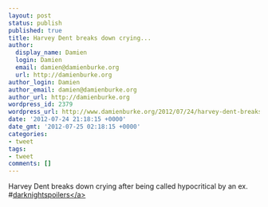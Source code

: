 ```yaml
---
layout: post
status: publish
published: true
title: Harvey Dent breaks down crying...
author:
  display_name: Damien
  login: Damien
  email: damien@damienburke.org
  url: http://damienburke.org
author_login: Damien
author_email: damien@damienburke.org
author_url: http://damienburke.org
wordpress_id: 2379
wordpress_url: http://www.damienburke.org/2012/07/24/harvey-dent-breaks-down-crying/
date: '2012-07-24 21:18:15 +0000'
date_gmt: '2012-07-25 02:18:15 +0000'
categories:
- tweet
tags:
- tweet
comments: []
---
```

<p>Harvey Dent breaks down crying after being called hypocritical by an ex. #<a href="http:&#47;&#47;search.twitter.com&#47;search?q=%23darknightspoilers" class="aktt_hashtag">darknightspoilers<&#47;a></p>

